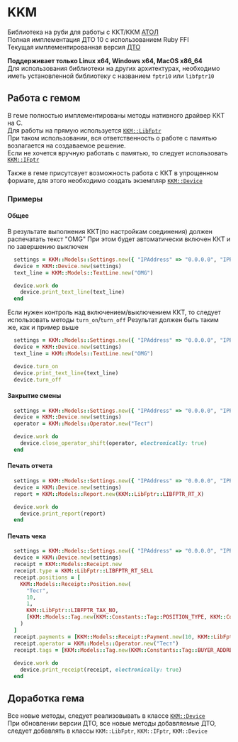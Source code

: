 # KKM

Библиотека на руби для работы с ККТ/ККМ [АТОЛ](https://integration.atol.ru/)  
Полная имплементация ДТО 10 с использованием Ruby FFI  
Текущая имплементированная версия [ДТО](https://github.com/Unact/kkm/blob/master/lib/kkm/version.rb#L5)

**Поддерживает только Linux x64, Windows x64, MacOS x86_64**  
Для использования библиотеки на других архитектурах, необходимо иметь установленной библиотеку с названием `fptr10` или `libfptr10`

## Работа с гемом

В геме полностью имплементированы методы нативного драйвер ККТ на C.  
Для работы на прямую используется [`KKM::LibFptr`](https://github.com/Unact/kkm/blob/master/lib/kkm/libfptr.rb)  
При таком использовании, вся ответственность о работе с памятью возлагается на создаваемое решение.  
Если не хочется вручную работать с памятью, то следует использовать [`KKM::IFptr`](https://github.com/Unact/kkm/blob/master/lib/kkm/ifptr.rb)  

Также в геме присутсвует возможность работа с ККТ в упрощенном формате, для этого необходимо создать экземпляр [`KKM::Device`](https://github.com/Unact/kkm/blob/master/lib/kkm/device.rb)  

### Примеры

#### Общее

В результате выполнения ККТ(по настройкам соединения) должен распечатать текст "OMG"
При этом будет автоматически включен ККТ и по завершению выключен  

```ruby
  settings = KKM::Models::Settings.new({ "IPAddress" => "0.0.0.0", "IPPort" => "5555", "Model" => "63", "Port" => "2" })
  device = KKM::Device.new(settings)
  text_line = KKM::Models::TextLine.new("OMG")

  device.work do
    device.print_text_line(text_line)
  end
```

Если нужен контроль над включением/выключением ККТ, то следует использовать методы `turn_on`/`turn_off`
Результат должен быть таким же, как и пример выше

```ruby
  settings = KKM::Models::Settings.new({ "IPAddress" => "0.0.0.0", "IPPort" => "5555", "Model" => "63", "Port" => "2" })
  device = KKM::Device.new(settings)
  text_line = KKM::Models::TextLine.new("OMG")

  device.turn_on
  device.print_text_line(text_line)
  device.turn_off
```

#### Закрытие смены

```ruby
  settings = KKM::Models::Settings.new({ "IPAddress" => "0.0.0.0", "IPPort" => "5555", "Model" => "63", "Port" => "2" })
  device = KKM::Device.new(settings)
  operator = KKM::Models::Operator.new("Тест")

  device.work do
    device.close_operator_shift(operator, electronically: true)
  end
```

#### Печать отчета

```ruby
  settings = KKM::Models::Settings.new({ "IPAddress" => "0.0.0.0", "IPPort" => "5555", "Model" => "63", "Port" => "2" })
  device = KKM::Device.new(settings)
  report = KKM::Models::Report.new(KKM::LibFptr::LIBFPTR_RT_X)

  device.work do
    device.print_report(report)
  end
```

#### Печать чека

```ruby
  settings = KKM::Models::Settings.new({ "IPAddress" => "0.0.0.0", "IPPort" => "5555", "Model" => "63", "Port" => "2" })
  device = KKM::Device.new(settings)
  receipt = KKM::Models::Receipt.new
  receipt.type = KKM::LibFptr::LIBFPTR_RT_SELL
  receipt.positions = [
    KKM::Models::Receipt::Position.new(
      "Тест",
      10,
      1,
      KKM::LibFptr::LIBFPTR_TAX_NO,
      [KKM::Models::Tag.new(KKM::Constants::Tag::POSITION_TYPE, KKM::Constants::PositionType::GOODS)]
    )
  ]
  receipt.payments = [KKM::Models::Receipt::Payment.new(10, KKM::LibFptr::LIBFPTR_PT_CASH)]
  receipt.operator = KKM::Models::Operator.new("Тест")
  receipt.tags = [KKM::Models::Tag.new(KKM::Constants::Tag::BUYER_ADDRESS, "example@example.com")]
  
  device.work do
    device.print_receipt(receipt, electronically: true)
  end
```

## Доработка гема

Все новые методы, следует реализовывать в классе [`KKM::Device`](https://github.com/Unact/kkm/blob/master/lib/kkm/device.rb)  
При обновлении версии ДТО, все новые методы добавляемые ДТО, следует добавлять в классы `KKM::LibFptr`, `KKM::IFptr`, `KKM::Device`
